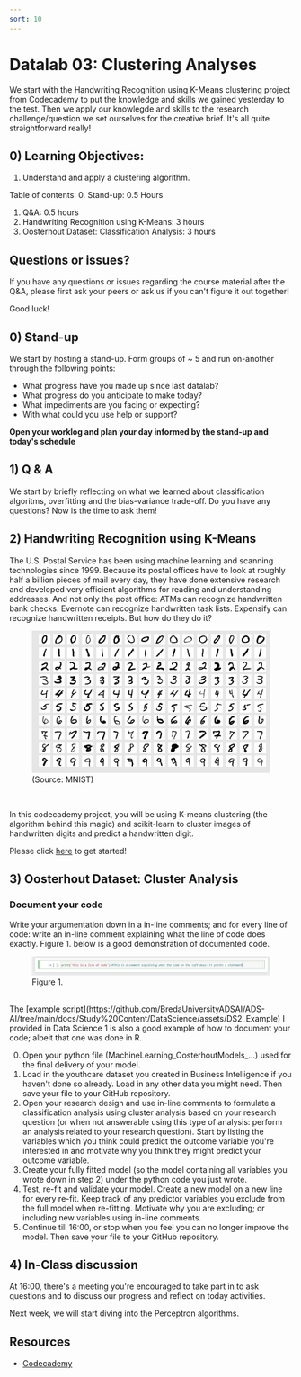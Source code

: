 ```yaml
---
sort: 10
---
```


# Datalab 03: Clustering Analyses

We start with the Handwriting Recognition using K-Means clustering project from Codecademy to put the knowledge and skills we gained yesterday to the test. Then we apply our knowlegde and skills to the research challenge/question we set ourselves for the creative brief. It's all quite straightforward really!


## 0) Learning Objectives:
1. Understand and apply a clustering algorithm.


Table of contents:
0. Stand-up: 0.5 Hours
1. Q&A: 0.5 hours
1. Handwriting Recognition using K-Means: 3 hours
2. Oosterhout Dataset: Classification Analysis: 3 hours

## Questions or issues?
If you have any questions or issues regarding the course material after the Q&A, please first ask your peers or ask us if you can't figure it out together!


Good luck!

## 0) Stand-up
We start by hosting a stand-up. Form groups of ~ 5 and run on-another through the following points:
- What progress have you made up since last datalab?
- What progress do you anticipate to make today?
- What impediments are you facing or expecting?
- With what could you use help or support?

**Open your worklog and plan your day informed by the stand-up and today's schedule**

## 1) Q & A
We start by briefly reflecting on what we learned about classification algoritms, overfitting and the bias-variance trade-off. Do you have any questions? Now is the time to ask them!

## 2) Handwriting Recognition using K-Means
The U.S. Postal Service has been using machine learning and scanning technologies since 1999. Because its postal offices have to look at roughly half a billion pieces of mail every day, they have done extensive research and developed very efficient algorithms for reading and understanding addresses. And not only the post office: ATMs can recognize handwritten bank checks. Evernote can recognize handwritten task lists. Expensify can recognize handwritten receipts. But how do they do it?

<figure>
    <img src=".\images\mnist.PNG" />
    <figcaption>(Source: MNIST)</figcaption>
</figure>
<br>

In this codecademy project, you will be using K-means clustering (the algorithm behind this magic) and scikit-learn to cluster images of handwritten digits and predict a handwritten digit.

Please click [here](https://www.codecademy.com/courses/machine-learning/projects/clustering) to get started!


## 3) Oosterhout Dataset: Cluster Analysis
### Document your code
Write your argumentation down in a in-line comments; and for every line of code: write an in-line comment explaining what the line of code does exactly. Figure 1. below is a good demonstration of documented code.
<figure>
    <img src=".\images\InLineComment.jpg" />
    <figcaption>Figure 1.</figcaption>
</figure>
<br>
The [example script](https://github.com/BredaUniversityADSAI/ADS-AI/tree/main/docs/Study%20Content/DataScience/assets/DS2_Example) I provided in Data Science 1 is also a good example of how to document your code; albeit that one was done in R.

0. Open your python file (MachineLearning_OosterhoutModels_...) used for the final delivery of your model.
1. Load in the youthcare dataset you created in Business Intelligence if you haven't done so already. Load in any other data you might need. Then save your file to your GitHub repository.
2. Open your research design and use in-line comments to  formulate a classification analysis using cluster analysis based on your research question (or when not answerable using this type of analysis: perform an analysis related to your research question). Start by listing the variables which you think could predict the outcome variable you're interested in and motivate why you think they might predict your outcome variable.
3. Create your fully fitted model (so the model containing all variables you wrote down in step 2) under the python code you just wrote.
4. Test, re-fit and validate your model. Create a new model on a new line for every re-fit. Keep track of any predictor variables you exclude from the full model when re-fitting. Motivate why you are excluding; or including new variables using in-line comments.
5. Continue till 16:00, or stop when you feel you can no longer improve the model. Then save your file to your GitHub repository.


## 4) In-Class discussion
At 16:00, there's a meeting you're encouraged to take part in to ask questions and to discuss our progress and reflect on today activities.

Next week, we will start diving into the Perceptron algorithms.


## Resources
- [Codecademy](https://www.codecademy.com/learn/machine-learning)
